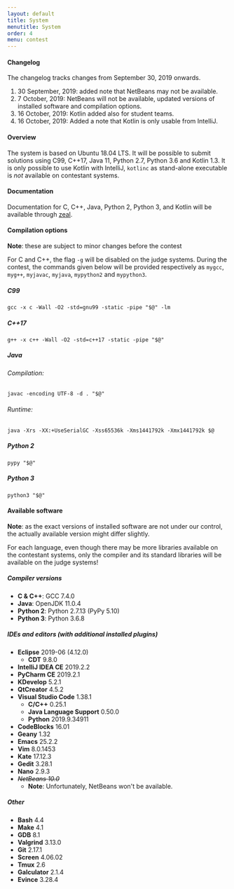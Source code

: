 ```yaml
---
layout: default
title: System
menutitle: System
order: 4
menu: contest
---
```


#### Changelog

The changelog tracks changes from September 30, 2019 onwards.

1. 30 September, 2019: added note that NetBeans may not be available.
2. 7 October, 2019: NetBeans will not be available, updated versions of installed software and compilation options.
3. 16 October, 2019: Kotlin added also for student teams.
4. 16 October, 2019: Added a note that Kotlin is only usable from IntelliJ.

#### Overview

The system is based on Ubuntu 18.04 LTS.
It will be possible to submit solutions using C99, C++17, Java 11, Python 2.7, Python 3.6 and Kotlin 1.3.
It is only possible to use Kotlin with IntelliJ, `kotlinc` as stand-alone executable is *not* available on contestant systems.

#### Documentation
Documentation for C, C++, Java, Python 2, Python 3, and Kotlin will be available through [zeal](https://zealdocs.org/).

#### Compilation options
**Note**: these are subject to minor changes before the contest

For C and C++, the flag `-g` will be disabled on the judge systems.
During the contest, the commands given below will be provided respectively as `mygcc`, `myg++`, `myjavac`, `myjava`, `mypython2` and `mypython3`.

##### C99
```
gcc -x c -Wall -O2 -std=gnu99 -static -pipe "$@" -lm
```

##### C++17
```
g++ -x c++ -Wall -O2 -std=c++17 -static -pipe "$@"
```

##### Java

###### Compilation:
````
javac -encoding UTF-8 -d . "$@"
````

###### Runtime:
````
java -Xrs -XX:+UseSerialGC -Xss65536k -Xms1441792k -Xmx1441792k $@
````

##### Python 2
````
pypy "$@"
````

##### Python 3
```
python3 "$@"
```

#### Available software
**Note**: as the exact versions of installed software are not under our control, the actually available version might differ slightly.

For each language, even though there may be more libraries available on the contestant systems,
only the compiler and its standard libraries will be available on the judge systems!

##### Compiler versions
* **C & C++**: GCC 7.4.0
* **Java**: OpenJDK 11.0.4
* **Python 2**: Python 2.7.13 (PyPy 5.10)
* **Python 3**: Python 3.6.8

##### IDEs and editors (with additional installed plugins)
* **Eclipse** 2019-06 (4.12.0)
    * **CDT** 9.8.0
* **IntelliJ IDEA CE** 2019.2.2
* **PyCharm CE** 2019.2.1
* **KDevelop** 5.2.1
* **QtCreator** 4.5.2
* **Visual Studio Code** 1.38.1
    * **C/C++** 0.25.1
    * **Java Language Support** 0.50.0
    * **Python** 2019.9.34911
* **CodeBlocks** 16.01
* **Geany** 1.32
* **Emacs** 25.2.2
* **Vim** 8.0.1453
* **Kate** 17.12.3
* **Gedit** 3.28.1
* **Nano** 2.9.3
* ~~*NetBeans 10.0*~~
    * **Note**: Unfortunately, NetBeans won't be available.

##### Other
* **Bash** 4.4
* **Make** 4.1
* **GDB** 8.1
* **Valgrind** 3.13.0
* **Git** 2.17.1
* **Screen** 4.06.02
* **Tmux** 2.6
* **Galculator** 2.1.4
* **Evince** 3.28.4
